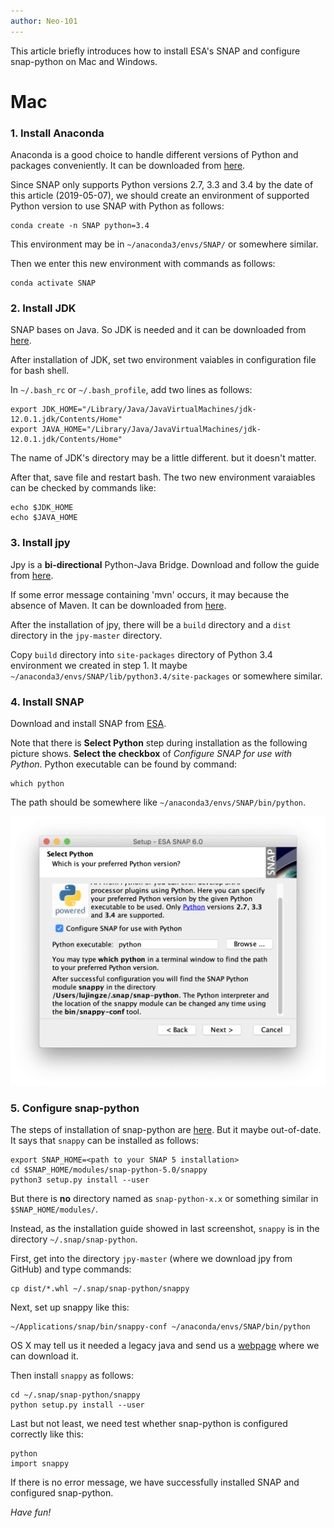 ```yaml
---
author: Neo-101
---
```


This article briefly introduces how to install ESA's SNAP and configure snap-python on Mac and Windows.

# Mac

### 1. Install Anaconda

Anaconda is a good choice to handle different versions of Python and packages conveniently. It can be downloaded from [here](https://www.anaconda.com/distribution/).

Since SNAP only supports Python versions 2.7, 3.3 and 3.4 by the date of this article (2019-05-07), we should create an environment of supported Python version to use SNAP with Python as follows:

```
conda create -n SNAP python=3.4
```

This environment may be in `~/anaconda3/envs/SNAP/` or somewhere similar.

Then we enter this new environment with commands as follows:

```
conda activate SNAP
```

### 2. Install JDK

SNAP bases on Java. So JDK is needed and it can be downloaded from [here](https://www.oracle.com/technetwork/java/javase/downloads/index.html).

After installation of JDK, set two environment vaiables in configuration file for bash shell. 

In `~/.bash_rc` or `~/.bash_profile`, add two lines as follows:

```
export JDK_HOME="/Library/Java/JavaVirtualMachines/jdk-12.0.1.jdk/Contents/Home"
export JAVA_HOME="/Library/Java/JavaVirtualMachines/jdk-12.0.1.jdk/Contents/Home"
```

The name of JDK's directory may be a little different. but it doesn't matter.

After that, save file and restart bash. The two new environment varaiables can be checked by commands like:

```
echo $JDK_HOME
echo $JAVA_HOME
```

### 3. Install jpy

Jpy is a **bi-directional** Python-Java Bridge. Download and follow the guide from [here](https://github.com/bcdev/jpy).

If some error message containing 'mvn' occurs, it may because the absence of Maven. It can be downloaded from [here](https://maven.apache.org/). 

After the installation of jpy, there will be a `build` directory and a `dist` directory in the `jpy-master` directory. 

Copy `build` directory into `site-packages` directory of Python 3.4 environment we created in step 1. It maybe `~/anaconda3/envs/SNAP/lib/python3.4/site-packages` or somewhere similar. 

### 4. Install SNAP

Download and install SNAP from [ESA](http://step.esa.int/main/download/).

Note that there is **Select Python** step during installation as the following picture shows. **Select the checkbox** of *Configure SNAP for use with Python*. Python executable can be found by command:

```
which python
```

The path should be somewhere like `~/anaconda3/envs/SNAP/bin/python`. 

![My helpful screenshot](/assets/images/snap_installation_select_python.png)

### 5. Configure snap-python

The steps of installation of snap-python are [here](https://github.com/senbox-org/snap-engine/tree/master/snap-python/src/main/resources). But it maybe out-of-date. It says that `snappy` can be installed as follows:
```
export SNAP_HOME=<path to your SNAP 5 installation>
cd $SNAP_HOME/modules/snap-python-5.0/snappy
python3 setup.py install --user
```
But there is **no** directory named as `snap-python-x.x` or something similar in `$SNAP_HOME/modules/`. 

Instead, as the installation guide showed in last screenshot, `snappy` is in the directory `~/.snap/snap-python`.

First, get into the directory `jpy-master` (where we download jpy from GitHub) and type commands:

```
cp dist/*.whl ~/.snap/snap-python/snappy
```

Next, set up snappy like this:

```
~/Applications/snap/bin/snappy-conf ~/anaconda/envs/SNAP/bin/python
```

OS X may tell us it needed a legacy java and send us a [webpage](https://support.apple.com/kb/DL1572) where we can download it.

Then install `snappy` as follows:

```
cd ~/.snap/snap-python/snappy
python setup.py install --user
```

Last but not least, we need test whether snap-python is configured correctly like this:

```
python
import snappy
```

If there is no error message, we have successfully installed SNAP and configured snap-python.

*Have fun!*
